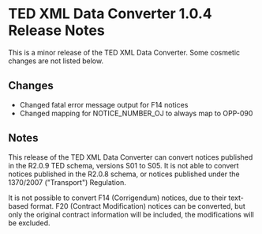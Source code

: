 
# TED XML Data Converter 1.0.4 Release Notes

This is a minor release of the TED XML Data Converter. Some cosmetic changes are not listed below.

## Changes

* Changed fatal error message output for F14 notices
* Changed mapping for NOTICE_NUMBER_OJ to always map to OPP-090

## Notes
This release of the TED XML Data Converter can convert notices published in the R2.0.9 TED schema, versions S01 to S05. It is not able to convert notices published in the R2.0.8 schema, or notices published under the 1370/2007 ("Transport") Regulation.

It is not possible to convert F14 (Corrigendum) notices, due to their text-based format. F20 (Contract Modification) notices can be converted, but only the original contract information will be included, the modifications will be excluded.
